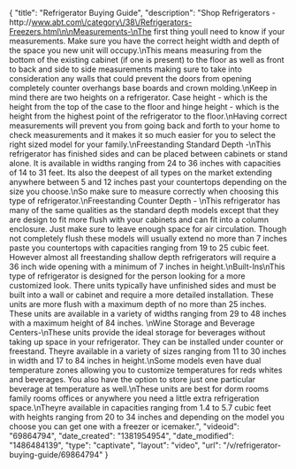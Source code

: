 {
    "title": "Refrigerator Buying Guide",
    "description": "Shop Refrigerators - http:\/\/www.abt.com\/category\/38\/Refrigerators-Freezers.html\n\nMeasurements-\nThe first thing youll need to know if your measurements.  Make sure you have the correct height width and depth of the space you new unit will occupy.\nThis means measuring from the bottom of the existing cabinet (if one is present) to the floor as well as front to back and side to side measurements making sure to take into consideration any walls that could prevent the doors from opening completely counter overhangs base boards and crown molding.\nKeep in mind there are two heights on a refrigerator.  Case height - which is the height from the top of the case to the floor and hinge height - which is the height from the highest point of the refrigerator to the floor.\nHaving correct measurements will prevent you from going back and forth to your home to check measurements and it makes it so much easier for you to select the right sized model for your family.\nFreestanding Standard Depth -\nThis refrigerator has finished sides and can be placed between cabinets or stand alone.  It is available in widths ranging from 24 to 36 inches with capacities of 14 to 31 feet.  Its also the deepest of all types on the market extending anywhere between 5 and 12 inches past your countertops depending on the size you choose.\nSo make sure to measure correctly when choosing this type of refrigerator.\nFreestanding Counter Depth - \nThis refrigerator has many of the same qualities as the standard depth models except that they are design to fit more flush with your cabinets and can fit into a column enclosure.  Just make sure to leave enough space for air circulation.  Though not completely flush these models will usually extend no more than 7 inches paste you countertops with capacities ranging from 19 to 25 cubic feet.  However almost all freestanding shallow depth refrigerators will require a 36 inch wide opening with a minimum of 7 inches in height.\nBuilt-Ins\nThis type of refrigerator is designed for the person looking for a more customized look.  There units typically have unfinished sides and must be built into a wall or cabinet and require a more detailed installation.  These units are more flush with a maximum depth of no more than 25 inches.  These units are available in a variety of widths ranging from 29 to 48 inches with a maximum height of 84 inches. \nWine Storage and Beverage Centers-\nThese units provide the ideal storage for beverages without taking up space in your refrigerator.  They can be installed under counter or freestand.  Theyre available in a variety of sizes ranging from 11 to 30 inches in width and 17 to 84 inches in height.\nSome models even have dual temperature zones allowing you to customize temperatures for reds whites and beverages.  You also have the option to store just one particular beverage at temperature as well.\nThese units are best for dorm rooms family rooms offices or anywhere you need a little extra refrigeration space.\nTheyre available in capacities ranging from 1.4 to 5.7 cubic feet with heights ranging from 20 to 34 inches and depending on the model you choose you can get one with a freezer or icemaker.",
    "videoid": "69864794",
    "date_created": "1381954954",
    "date_modified": "1486484139",
    "type": "captivate",
    "layout": "video",
    "url": "\/v\/refrigerator-buying-guide\/69864794"
}